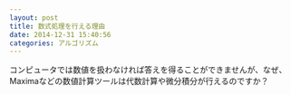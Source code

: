 ```yaml
---
layout: post
title: 数式処理を行える理由
date: 2014-12-31 15:40:56
categories: アルゴリズム
---
```

<p>コンピュータでは数値を扱わなければ答えを得ることができませんが、なぜ、Maximaなどの数値計算ツールは代数計算や微分積分が行えるのですか？</p>
